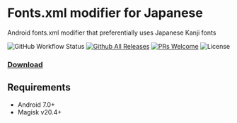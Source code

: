 # Fonts.xml modifier for Japanese
Android fonts.xml modifier that preferentially uses Japanese Kanji fonts

![GitHub Workflow Status](https://img.shields.io/github/workflow/status/yuk7/fontsxml_ja/Build%20CI?style=flat-square)
[![Github All Releases](https://img.shields.io/github/downloads/yuk7/fontsxml_ja/total.svg?style=flat-square)](https://github.com/yuk7/fontsxml_ja/releases/latest)
[![PRs Welcome](https://img.shields.io/badge/PRs-welcome-brightgreen.svg?style=flat-square)](http://makeapullrequest.com)
![License](https://img.shields.io/github/license/yuk7/fontsxml_ja.svg?style=flat-square)

### [Download](https://github.com/yuk7/fontsxml_ja/releases/latest) 

## Requirements
* Android 7.0+
* Magisk v20.4+